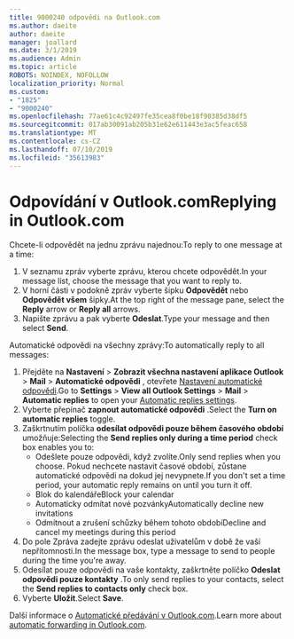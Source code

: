 ```yaml
---
title: 9000240 odpovědi na Outlook.com
ms.author: daeite
author: daeite
manager: joallard
ms.date: 3/1/2019
ms.audience: Admin
ms.topic: article
ROBOTS: NOINDEX, NOFOLLOW
localization_priority: Normal
ms.custom:
- "1825"
- "9000240"
ms.openlocfilehash: 77ae61c4c92497fe35cea8f0be18f90385d38df5
ms.sourcegitcommit: 017ab30091ab205b31e62e611443e3ac5feac658
ms.translationtype: MT
ms.contentlocale: cs-CZ
ms.lasthandoff: 07/10/2019
ms.locfileid: "35613983"
---
```

# <a name="replying-in-outlookcom"></a><span data-ttu-id="51c24-102">Odpovídání v Outlook.com</span><span class="sxs-lookup"><span data-stu-id="51c24-102">Replying in Outlook.com</span></span>

<span data-ttu-id="51c24-103">Chcete-li odpovědět na jednu zprávu najednou:</span><span class="sxs-lookup"><span data-stu-id="51c24-103">To reply to one message at a time:</span></span>

1. <span data-ttu-id="51c24-104">V seznamu zpráv vyberte zprávu, kterou chcete odpovědět.</span><span class="sxs-lookup"><span data-stu-id="51c24-104">In your message list, choose the message that you want to reply to.</span></span>
2. <span data-ttu-id="51c24-105">V horní části v podokně zpráv vyberte šipku **Odpovědět** nebo **Odpovědět všem** šipky.</span><span class="sxs-lookup"><span data-stu-id="51c24-105">At the top right of the message pane, select the **Reply** arrow or **Reply all** arrows.</span></span>
3. <span data-ttu-id="51c24-106">Napište zprávu a pak vyberte **Odeslat**.</span><span class="sxs-lookup"><span data-stu-id="51c24-106">Type your message and then select **Send**.</span></span>

<span data-ttu-id="51c24-107">Automatické odpovědi na všechny zprávy:</span><span class="sxs-lookup"><span data-stu-id="51c24-107">To automatically reply to all messages:</span></span>

1. <span data-ttu-id="51c24-108">Přejděte na **Nastavení** > **Zobrazit všechna nastavení aplikace Outlook** > **Mail** > **Automatické odpovědi** , otevřete [Nastavení automatické odpovědi](https://outlook.live.com/mail/options/mail/automaticReplies).</span><span class="sxs-lookup"><span data-stu-id="51c24-108">Go to **Settings** > **View all Outlook Settings** > **Mail** > **Automatic replies** to open your [Automatic replies settings](https://outlook.live.com/mail/options/mail/automaticReplies).</span></span>
2. <span data-ttu-id="51c24-109">Vyberte přepínač **zapnout automatické odpovědi** .</span><span class="sxs-lookup"><span data-stu-id="51c24-109">Select the **Turn on automatic replies** toggle.</span></span>
3. <span data-ttu-id="51c24-110">Zaškrtnutím políčka **odesílat odpovědi pouze během časového období** umožňuje:</span><span class="sxs-lookup"><span data-stu-id="51c24-110">Selecting the **Send replies only during a time period** check box enables you to:</span></span>
    - <span data-ttu-id="51c24-111">Odešlete pouze odpovědi, když zvolíte.</span><span class="sxs-lookup"><span data-stu-id="51c24-111">Only send replies when you choose.</span></span> <span data-ttu-id="51c24-112">Pokud nechcete nastavit časové období, zůstane automatické odpovědi na dokud jej nevypnete.</span><span class="sxs-lookup"><span data-stu-id="51c24-112">If you don't set a time period, your automatic reply remains on until you turn it off.</span></span>
    - <span data-ttu-id="51c24-113">Blok do kalendáře</span><span class="sxs-lookup"><span data-stu-id="51c24-113">Block your calendar</span></span>
    - <span data-ttu-id="51c24-114">Automaticky odmítat nové pozvánky</span><span class="sxs-lookup"><span data-stu-id="51c24-114">Automatically decline new invitations</span></span>
    - <span data-ttu-id="51c24-115">Odmítnout a zrušení schůzky během tohoto období</span><span class="sxs-lookup"><span data-stu-id="51c24-115">Decline and cancel my meetings during this period</span></span>
4. <span data-ttu-id="51c24-116">Do pole Zpráva zadejte zprávu odeslat uživatelům v době že vaší nepřítomnosti.</span><span class="sxs-lookup"><span data-stu-id="51c24-116">In the message box, type a message to send to people during the time you're away.</span></span>
5. <span data-ttu-id="51c24-117">Odesílat pouze odpovědi na vaše kontakty, zaškrtněte políčko **Odeslat odpovědi pouze kontakty** .</span><span class="sxs-lookup"><span data-stu-id="51c24-117">To only send replies to your contacts, select the **Send replies to contacts only** check box.</span></span>
6. <span data-ttu-id="51c24-118">Vyberte **Uložit**.</span><span class="sxs-lookup"><span data-stu-id="51c24-118">Select **Save**.</span></span>

<span data-ttu-id="51c24-119">Další informace o [Automatické předávání v Outlook.com](https://support.office.com/article/14614626-9855-48dc-a986-dec81d07b1a0?wt.mc_id=Office_Outlook_com_Alchemy).</span><span class="sxs-lookup"><span data-stu-id="51c24-119">Learn more about [automatic forwarding in Outlook.com](https://support.office.com/article/14614626-9855-48dc-a986-dec81d07b1a0?wt.mc_id=Office_Outlook_com_Alchemy).</span></span>